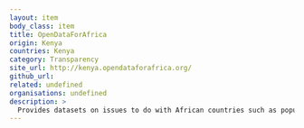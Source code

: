```yaml
---
layout: item
body_class: item
title: OpenDataForAfrica
origin: Kenya
countries: Kenya
category: Transparency
site_url: http://kenya.opendataforafrica.org/
github_url: 
related: undefined
organisations: undefined
description: >
  Provides datasets on issues to do with African countries such as population, ecomony etc
---
```

